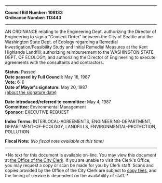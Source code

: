 * * * * *  
  
**Council Bill Number: [](#h0)[](#h2)106133**   
**Ordinance Number: 113443**  
  
* * * * *  
  
AN ORDINANCE relating to the Engineering Dept. authorizing the Director of Engineering to sign a "Consent Order" between the City of Seattle and the Washington State Dept. of Ecology regarding a Remedial Investigation/Feasibility Study and Initial Remedial Measures at the Kent Highlands Landfill; authorizing reimbursement to the WASHINGTON STATE DEPT. OF ECOLOGY; and authorizing the Director of Engineering to execute agreements with the consultants and contractors.  
  
**Status:** Passed   
**Date passed by Full Council:** May 18, 1987   
**Vote:** 6-0   
**Date of Mayor's signature:** May 20, 1987   
[(about the signature date)](/~public/approvaldate.htm)   
  
  
**Date introduced/referred to committee:** May 4, 1987   
**Committee:** Environmental Management   
**Sponsor:** EXECUTIVE REQUEST   
  
**Index Terms:** INTERLOCAL-AGREEMENTS, ENGINEERING-DEPARTMENT, DEPARTMENT-OF-ECOLOGY, LANDFILLS, ENVIRONMENTAL-PROTECTION, POLLUTION  
  
**Fiscal Note:** *(No fiscal note available at this time)*  
  
* * * * *  
  
*No text for this document is available on-line. You may view this document at [the Office of the City Clerk](http://www.seattle.gov/leg/clerk/contactUs.htm). If you are unable to visit the Clerk's Office, you may request a copy or scan be made for you by Clerk staff. Scans and copies provided by the Office of the City Clerk are subject to [copy fees](http://clerk.seattle.gov/~public/clerkfees.htm), and the timing of service is dependent on the availability of staff. *  
  
  
